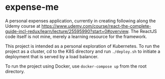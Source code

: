 # expense-me
A personal expenses application, currently in creating following along the Udemy course at https://www.udemy.com/course/react-the-complete-guide-incl-redux/learn/lecture/25595990?start=0#overview. The ReactJS code itself is not mine, merely a learning resource for the framework.

This project is intended as a personal exploration of Kubernetes.
To run the project as a cluster, cd to the K8S directory and run
`./deploy.sh`
to initiate a deployment that is served by a load balancer.

To run the project using Docker, use `docker-compose up` from the root directory.

